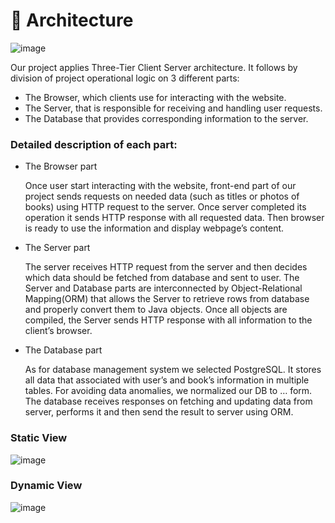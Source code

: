 # :hammer: Architecture

![image](https://user-images.githubusercontent.com/66779337/136684819-9c6b91c7-e298-44bb-b5e7-a0dc0233392f.png)

Our project applies Three-Tier Client Server architecture. It follows by division of project operational logic on 3 different parts: 
* The Browser, which clients use for interacting with the website.
* The Server, that is responsible for receiving and handling user requests.
* The Database that provides corresponding information to the server.

### Detailed description of each part:

* The Browser part

    Once user start interacting with the website, front-end part of our project sends requests on needed data (such as titles or photos of books) using HTTP request to the server. Once server completed its operation it sends HTTP response with all requested data. Then browser is ready to use the information and display webpage’s content. 
    
* The Server part

    The server receives HTTP request from the server and then decides which data should be fetched from database and sent to user. The Server and Database parts are interconnected by Object-Relational Mapping(ORM) that allows the Server to retrieve rows from database and properly convert them to Java objects. Once all objects are compiled, the Server sends HTTP response with all information to the client’s browser.
    
* The Database part

    As for database management system we selected PostgreSQL. It stores all data that associated with user’s and book’s information in multiple tables. For avoiding data anomalies, we normalized our DB to … form. The database receives responses on fetching and updating data from server, performs it and then send the result to server using ORM.


### Static View
![image](https://user-images.githubusercontent.com/66779337/136684866-0e0d6e4e-f9a4-4f2c-b12c-e9ab894c73e9.png)

### Dynamic View
![image](https://user-images.githubusercontent.com/66779337/136685103-8dd3c618-5b37-459b-98bb-3c36b06607dc.png)

